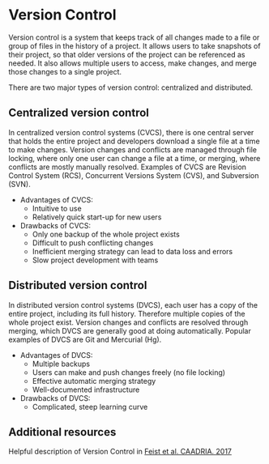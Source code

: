 # Version Control

Version control is a system that keeps track of all changes made to a file or group of files in the history of a project. It allows users to take snapshots of their project, so that older versions of the project can be referenced as needed. It also allows multiple users to access, make changes, and merge those changes to a single project.

There are two major types of version control: centralized and distributed.

## Centralized version control
In centralized version control systems (CVCS), there is one central server that holds the entire project and developers download a single file at a time to make changes. Version changes and conflicts are managed through file locking, where only one user can change a file at a time, or merging, where conflicts are mostly manually resolved. Examples of CVCS are Revision Control System (RCS), Concurrent Versions System (CVS), and Subversion (SVN).
- Advantages of CVCS:
  - Intuitive to use
  - Relatively quick start-up for new users
- Drawbacks of CVCS:
  - Only one backup of the whole project exists 
  - Difficult to push conflicting changes
  - Inefficient merging strategy can lead to data loss and errors
  - Slow project development with teams

## Distributed version control
In distributed version control systems (DVCS), each user has a copy of the entire project, including its full history. Therefore multiple copies of the whole project exist. Version changes and conflicts are resolved through merging, which DVCS are generally good at doing automatically. Popular examples of DVCS are Git and Mercurial (Hg).
- Advantages of DVCS:
  - Multiple backups
  - Users can make and push changes freely (no file locking)
  - Effective automatic merging strategy
  - Well-documented infrastructure
- Drawbacks of DVCS:
  - Complicated, steep learning curve

## Additional resources
Helpful description of Version Control in [Feist et al. CAADRIA. 2017](http://papers.cumincad.org/data/works/att/caadria2017_132.pdf)
